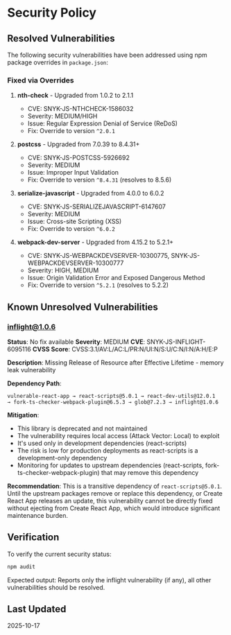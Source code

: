 # Security Policy

## Resolved Vulnerabilities

The following security vulnerabilities have been addressed using npm package overrides in `package.json`:

### Fixed via Overrides

1. **nth-check** - Upgraded from 1.0.2 to 2.1.1
   - CVE: SNYK-JS-NTHCHECK-1586032
   - Severity: MEDIUM/HIGH
   - Issue: Regular Expression Denial of Service (ReDoS)
   - Fix: Override to version `^2.0.1`

2. **postcss** - Upgraded from 7.0.39 to 8.4.31+
   - CVE: SNYK-JS-POSTCSS-5926692
   - Severity: MEDIUM
   - Issue: Improper Input Validation
   - Fix: Override to version `^8.4.31` (resolves to 8.5.6)

3. **serialize-javascript** - Upgraded from 4.0.0 to 6.0.2
   - CVE: SNYK-JS-SERIALIZEJAVASCRIPT-6147607
   - Severity: MEDIUM
   - Issue: Cross-site Scripting (XSS)
   - Fix: Override to version `^6.0.2`

4. **webpack-dev-server** - Upgraded from 4.15.2 to 5.2.1+
   - CVE: SNYK-JS-WEBPACKDEVSERVER-10300775, SNYK-JS-WEBPACKDEVSERVER-10300777
   - Severity: HIGH, MEDIUM
   - Issue: Origin Validation Error and Exposed Dangerous Method
   - Fix: Override to version `^5.2.1` (resolves to 5.2.2)

## Known Unresolved Vulnerabilities

### inflight@1.0.6

**Status**: No fix available
**Severity**: MEDIUM
**CVE**: SNYK-JS-INFLIGHT-6095116
**CVSS Score**: CVSS:3.1/AV:L/AC:L/PR:N/UI:N/S:U/C:N/I:N/A:H/E:P

**Description**: Missing Release of Resource after Effective Lifetime - memory leak vulnerability

**Dependency Path**: 
```
vulnerable-react-app → react-scripts@5.0.1 → react-dev-utils@12.0.1 
→ fork-ts-checker-webpack-plugin@6.5.3 → glob@7.2.3 → inflight@1.0.6
```

**Mitigation**: 
- This library is deprecated and not maintained
- The vulnerability requires local access (Attack Vector: Local) to exploit
- It's used only in development dependencies (react-scripts)
- The risk is low for production deployments as react-scripts is a development-only dependency
- Monitoring for updates to upstream dependencies (react-scripts, fork-ts-checker-webpack-plugin) that may remove this dependency

**Recommendation**: 
This is a transitive dependency of `react-scripts@5.0.1`. Until the upstream packages remove or replace this dependency, or Create React App releases an update, this vulnerability cannot be directly fixed without ejecting from Create React App, which would introduce significant maintenance burden.

## Verification

To verify the current security status:
```bash
npm audit
```

Expected output: Reports only the inflight vulnerability (if any), all other vulnerabilities should be resolved.

## Last Updated

2025-10-17
